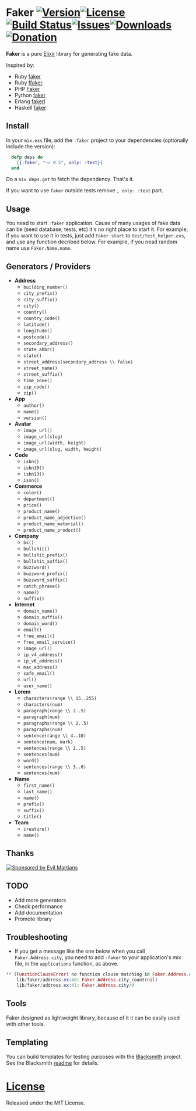 # Faker [![Version](https://img.shields.io/hexpm/v/faker.svg?style=flat-square)](https://hex.pm/packages/faker)[![License](https://img.shields.io/hexpm/l/faker.svg?style=flat-square)](https://github.com/igas/faker/blob/master/LICENSE)[![Build Status](https://img.shields.io/travis/igas/faker.svg?style=flat-square)](https://travis-ci.org/igas/faker)[![Issues](https://img.shields.io/github/issues/igas/faker.svg?style=flat-square)](https://github.com/igas/faker/issues)[![Downloads](https://img.shields.io/hexpm/dt/faker.svg?style=flat-square)](https://hex.pm/packages/faker)[![Donation](https://img.shields.io/gratipay/igas.svg?style=flat-square)](https://gratipay.com/igas/)

**Faker** is a pure [Elixir](http://elixir-lang.org/) library for generating
fake data.

Inspired by:

* Ruby [faker](https://github.com/stympy/faker)
* Ruby [ffaker](https://github.com/EmmanuelOga/ffaker)
* PHP [Faker](https://github.com/fzaninotto/Faker)
* Python [faker](https://github.com/joke2k/Faker)
* Erlang [fakerl](https://github.com/mawuli-ypa/fakerl)
* Haskell [faker](https://github.com/gazay/faker)

## Install

In your `mix.exs` file, add the `:faker` project to your dependencies
(optionally include the version):

``` elixir
  defp deps do
    [{:faker, "~> 0.5", only: :test}]
  end
```

Do a `mix deps.get` to fetch the dependency. That's it.

If you want to use `faker` outside tests remove `, only: :test` part.

## Usage

You nead to start `:faker` application. Cause of many usages of fake data can be
(seed database, tests, etc) it's no right place to start it. For example, if you
want to use it in tests, just add `Faker.start` to `test/test_helper.exs`, and
use any function decribed below. For example, if you nead random name use
`Faker.Name.name`.

## Generators / Providers

* **Address**
  * `building_number()`
  * `city_prefix()`
  * `city_suffix()`
  * `city()`
  * `country()`
  * `country_code()`
  * `latitude()`
  * `longitude()`
  * `postcode()`
  * `secondary_address()`
  * `state_abbr()`
  * `state()`
  * `street_address(secondary_address \\ false)`
  * `street_name()`
  * `street_suffix()`
  * `time_zone()`
  * `zip_code()`
  * `zip()`
* **App**
  * `author()`
  * `name()`
  * `version()`
* **Avatar**
  * `image_url()`
  * `image_url(slug)`
  * `image_url(width, height)`
  * `image_url(slug, width, height)`
* **Code**
  * `isbn()`
  * `isbn10()`
  * `isbn13()`
  * `issn()`
* **Commerce**
  * `color()`
  * `department()`
  * `price()`
  * `product_name()`
  * `product_name_adjective()`
  * `product_name_material()`
  * `product_name_product()`
* **Company**
  * `bs()`
  * `bullshit()`
  * `bullshit_prefix()`
  * `bullshit_suffix()`
  * `buzzword()`
  * `buzzword_prefix()`
  * `buzzword_suffix()`
  * `catch_phrase()`
  * `name()`
  * `suffix()`
* **Internet**
  * `domain_name()`
  * `domain_suffix()`
  * `domain_word()`
  * `email()`
  * `free_email()`
  * `free_email_service()`
  * `image_url()`
  * `ip_v4_address()`
  * `ip_v6_address()`
  * `mac_address()`
  * `safe_email()`
  * `url()`
  * `user_name()`
* **Lorem**
  * `characters(range \\ 15..255)`
  * `characters(num)`
  * `paragraph(range \\ 2..5)`
  * `paragraph(num)`
  * `paragraphs(range \\ 2..5)`
  * `paragraphs(num)`
  * `sentence(range \\ 4..10)`
  * `sentence(num, mark)`
  * `sentences(range \\ 2..5)`
  * `sentences(num)`
  * `word()`
  * `sentences(range \\ 3..6)`
  * `sentences(num)`
* **Name**
  * `first_name()`
  * `last_name()`
  * `name()`
  * `prefix()`
  * `suffix()`
  * `title()`
* **Team**
  * `creature()`
  * `name()`

## Thanks

[![Sponsored by Evil Martians](https://evilmartians.com/badges/sponsored-by-evil-martians.svg)](http://evilmartians.com/)

## TODO

* Add more generators
* Check performance
* Add documentation
* Promote library

## Troubleshooting

* If you get a message like the one below when you call `Faker.Address.city`,
you need to add `:faker` to your application's mix file, in the `applications`
function, as above.

``` elixir
** (FunctionClauseError) no function clause matching in Faker.Address.city_count/1
    lib/faker/address.ex:48: Faker.Address.city_count(nil)
    lib/faker/address.ex:41: Faker.Address.city/0
```

## Tools

Faker designed as lightweight library, because of it it can be easily used with
other tools.

## Templating

You can build templates for testing purposes with the
[Blacksmith](https://github.com/batate/blacksmith) project. See the Blacksmith
[readme](https://github.com/batate/blacksmith#readme) for details.

# [License](https://github.com/igas/faker/blob/master/LICENSE)

Released under the MIT License.
